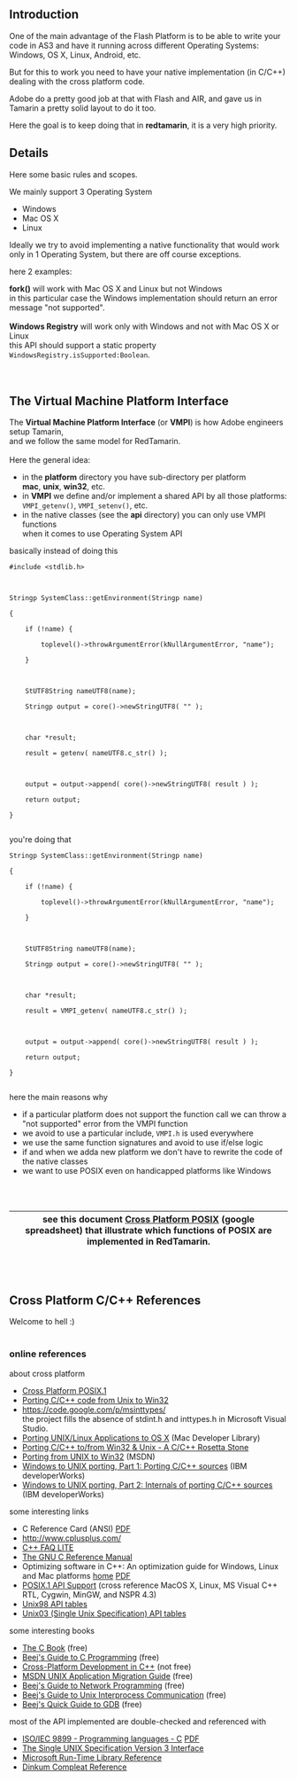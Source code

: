 ## Introduction ##

One of the main advantage of the Flash Platform is to be able to write your code in AS3 and have it running across different Operating Systems: Windows, OS X, Linux, Android, etc.

But for this to work you need to have your native implementation (in C/C++) dealing with the cross platform code.

Adobe do a pretty good job at that with Flash and AIR, and gave us in Tamarin a pretty solid layout to do it too.

Here the goal is to keep doing that in **redtamarin**, it is a very high priority.


## Details ##

Here some basic rules and scopes.

We mainly support 3 Operating System
  * Windows
  * Mac OS X
  * Linux

Ideally we try to avoid implementing a native functionality that would work only in 1 Operating System,
but there are off course exceptions.

here 2 examples:

**fork()** will work with Mac OS X and Linux but not Windows<br>
in this particular case the Windows implementation should return an error message "not supported".<br>
<br>
<b>Windows Registry</b> will work only with Windows and not with Mac OS X or Linux<br>
this API should support a static property <code>WindowsRegistry.isSupported:Boolean</code>.<br>
<br>
<br>
<h2>The Virtual Machine Platform Interface</h2>

The <b>Virtual Machine Platform Interface</b> (or <b>VMPI</b>) is how Adobe engineers setup Tamarin,<br>
and we follow the same model for RedTamarin.<br>
<br>
Here the general idea:<br>
<ul><li>in the <b>platform</b> directory you have sub-directory per platform<br><b>mac</b>, <b>unix</b>, <b>win32</b>, etc.<br>
</li><li>in <b>VMPI</b> we define and/or implement a shared API by all those platforms:<br><code>VMPI_getenv()</code>, <code>VMPI_setenv()</code>, etc.<br>
</li><li>in the native classes (see the <b>api</b> directory) you can only use VMPI functions<br>when it comes to use Operating System API</li></ul>

basically instead of doing this<br>
<pre><code>#include &lt;stdlib.h&gt;<br>
<br>
Stringp SystemClass::getEnvironment(Stringp name)<br>
{<br>
    if (!name) {<br>
        toplevel()-&gt;throwArgumentError(kNullArgumentError, "name");<br>
    }<br>
<br>
    StUTF8String nameUTF8(name);<br>
    Stringp output = core()-&gt;newStringUTF8( "" );<br>
<br>
    char *result;<br>
    result = getenv( nameUTF8.c_str() );<br>
<br>
    output = output-&gt;append( core()-&gt;newStringUTF8( result ) );<br>
    return output;<br>
}<br>
</code></pre>

you're doing that<br>
<pre><code>Stringp SystemClass::getEnvironment(Stringp name)<br>
{<br>
    if (!name) {<br>
        toplevel()-&gt;throwArgumentError(kNullArgumentError, "name");<br>
    }<br>
<br>
    StUTF8String nameUTF8(name);<br>
    Stringp output = core()-&gt;newStringUTF8( "" );<br>
<br>
    char *result;<br>
    result = VMPI_getenv( nameUTF8.c_str() );<br>
<br>
    output = output-&gt;append( core()-&gt;newStringUTF8( result ) );<br>
    return output;<br>
}<br>
</code></pre>

here the main reasons why<br>
<ul><li>if a particular platform does not support the function call we can throw a "not supported" error from the VMPI function<br>
</li><li>we avoid to use a particular include, <code>VMPI.h</code> is used everywhere<br>
</li><li>we use the same function signatures and avoid to use if/else logic<br>
</li><li>if and when we adda new platform we don't have to rewrite the code of the native classes<br>
</li><li>we want to use POSIX even on handicapped platforms like Windows</li></ul>

<br>
<br>

<table><thead><th> see this document <a href='https://docs.google.com/spreadsheet/pub?key=0AjVfZaaIMWOcdEthZmtaUldiQ2V1UUl6UlUtVWo4c1E&output=html'>Cross Platform POSIX</a> (google spreadsheet) that illustrate which functions of POSIX are implemented in RedTamarin. </th></thead><tbody></tbody></table>

<br>
<br>

<h2>Cross Platform C/C++ References</h2>

Welcome to hell :)<br>
<br>
<h3>online references</h3>

about cross platform<br>
<ul><li><a href='http://www.crossplatformbook.com/posix.html'>Cross Platform POSIX.1</a>
</li><li><a href='http://patrakov.blogspot.co.uk/2008/10/porting-cc-code-from-unix-to-win32.html'>Porting C/C++ code from Unix to Win32</a>
</li><li><a href='https://code.google.com/p/msinttypes/'>https://code.google.com/p/msinttypes/</a><br>the project fills the absence of stdint.h and inttypes.h in Microsoft Visual Studio.<br>
</li><li><a href='https://developer.apple.com/library/mac/documentation/Porting/Conceptual/PortingUnix/background/background.html#//apple_ref/doc/uid/TP40002848-TPXREF101'>Porting UNIX/Linux Applications to OS X</a> (Mac Developer Library)<br>
</li><li><a href='http://fearthecow.net/guest/rosetta/'>Porting C/C++ to/from Win32 &amp; Unix - A C/C++ Rosetta Stone</a>
</li><li><a href='http://msdn.microsoft.com/en-us/library/y23kc048.aspx'>Porting from UNIX to Win32</a> (MSDN)<br>
</li><li><a href='http://www.ibm.com/developerworks/aix/library/au-porting/index.html'>Windows to UNIX porting, Part 1: Porting C/C++ sources</a> (IBM developerWorks)<br>
</li><li><a href='http://www.ibm.com/developerworks/aix/library/au-porting2/index.html'>Windows to UNIX porting, Part 2: Internals of porting C/C++ sources</a> (IBM developerWorks)</li></ul>

some interesting links<br>
<ul><li>C Reference Card (ANSI) <a href='http://www.usna.edu/EE/ee462/MANUALS/ansi-c-refcard-letter.pdf'>PDF</a>
</li><li><a href='http://www.cplusplus.com/'>http://www.cplusplus.com/</a>
</li><li><a href='http://www.parashift.com/c++-faq-lite/'>C++ FAQ LITE</a>
</li><li><a href='http://www.gnu.org/software/gnu-c-manual/gnu-c-manual.html'>The GNU C Reference Manual</a>
</li><li>Optimizing software in C++: An optimization guide for Windows, Linux and Mac platforms <a href='http://www.agner.org/optimize/'>home</a> <a href='http://www.agner.org/optimize/optimizing_cpp.pdf'>PDF</a>
</li><li><a href='http://www.crossplatformbook.com/posix.html'>POSIX.1 API Support</a> (cross reference MacOS X, Linux, MS Visual C++ RTL, Cygwin, MinGW, and NSPR 4.3)<br>
</li><li><a href='http://www.unix.org/apis.html'>Unix98 API tables</a>
</li><li><a href='http://www.unix.org/version3/apis.html'>Unix03 (Single Unix Specification) API tables</a></li></ul>

some interesting books<br>
<ul><li><a href='http://publications.gbdirect.co.uk/c_book/'>The C Book</a> (free)<br>
</li><li><a href='http://beej.us/guide/bgc/'>Beej's Guide to C Programming</a> (free)<br>
</li><li><a href='http://crossplatformbook.com/'>Cross-Platform Development in C++</a> (not free)<br>
</li><li><a href='http://msdn.microsoft.com/en-us/library/ms811903.aspx'>MSDN UNIX Application Migration Guide</a> (free)<br>
</li><li><a href='http://beej.us/guide/bgnet/'>Beej's Guide to Network Programming</a> (free)<br>
</li><li><a href='http://beej.us/guide/bgipc/'>Beej's Guide to Unix Interprocess Communication</a> (free)<br>
</li><li><a href='http://beej.us/guide/bggdb/'>Beej's Quick Guide to GDB</a> (free)</li></ul>


most of the API implemented are double-checked and referenced with<br>
<ul><li><a href='http://www.open-std.org/JTC1/SC22/WG14/www/standards'>ISO/IEC 9899 - Programming languages - C</a> <a href='http://www.open-std.org/JTC1/SC22/WG14/www/docs/n1256.pdf'>PDF</a>
</li><li><a href='http://www.unix.org/single_unix_specification/'>The Single UNIX Specification Version 3 Interface</a>
</li><li><a href='http://msdn.microsoft.com/en-us/library/59ey50w6.aspx'>Microsoft Run-Time Library Reference</a>
</li><li><a href='http://www.dinkumware.com/manuals/default.aspx?manual=compleat&page=lib_over.html'>Dinkum Compleat Reference</a>